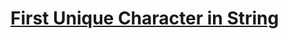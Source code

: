 # [First Unique Character in String](https://leetcode.com/problems/first-unique-character-in-a-string)

